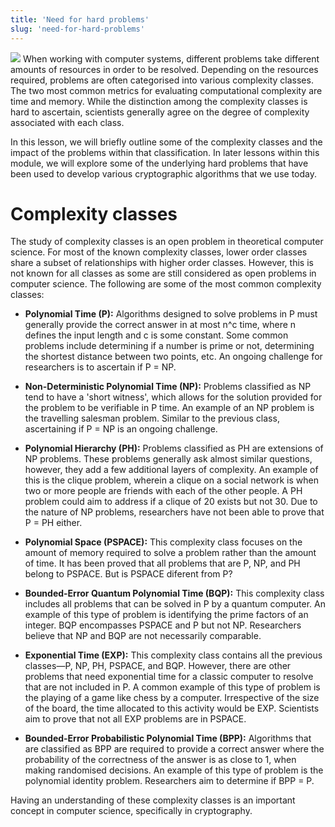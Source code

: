 ```yaml
---
title: 'Need for hard problems'
slug: 'need-for-hard-problems'
---
```


![](https://static.meri.garden/03f6de6e60e0cd66c14c87f8a9a50e58.png)
When working with computer systems, different problems take different amounts of resources in order to be resolved. Depending on the resources required, problems are often categorised into various complexity classes. The two most common metrics for evaluating computational complexity are time and memory. While the distinction among the complexity classes is hard to ascertain, scientists generally agree on the degree of complexity associated with each class.

In this lesson, we will briefly outline some of the complexity classes and the impact of the problems within that classification. In later lessons within this module, we will explore some of the underlying hard problems that have been used to develop various cryptographic algorithms that we use today.

# Complexity classes

The study of complexity classes is an open problem in theoretical computer science. For most of the known complexity classes, lower order classes share a subset of relationships with higher order classes. However, this is not known for all classes as some are still considered as open problems in computer science. The following are some of the most common complexity classes:

- **Polynomial Time (P):** Algorithms designed to solve problems in P must generally provide the correct answer in at most n^c time, where n defines the input length and c is some constant. Some common problems include determining if a number is prime or not, determining the shortest distance between two points, etc. An ongoing challenge for researchers is to ascertain if P = NP.
    

- **Non-Deterministic Polynomial Time (NP):** Problems classified as NP tend to have a 'short witness', which allows for the solution provided for the problem to be verifiable in P time. An example of an NP problem is the travelling salesman problem. Similar to the previous class, ascertaining if P = NP is an ongoing challenge.
    

- **Polynomial Hierarchy (PH):** Problems classified as PH are extensions of NP problems. These problems generally ask almost similar questions, however, they add a few additional layers of complexity. An example of this is the clique problem, wherein a clique on a social network is when two or more people are friends with each of the other people. A PH problem could aim to address if a clique of 20 exists but not 30. Due to the nature of NP problems, researchers have not been able to prove that P = PH either.
    

- **Polynomial Space (PSPACE):** This complexity class focuses on the amount of memory required to solve a problem rather than the amount of time. It has been proved that all problems that are P, NP, and PH belong to PSPACE. But is PSPACE diferent from P?
    

- **Bounded-Error Quantum Polynomial Time (BQP):** This complexity class includes all problems that can be solved in P by a quantum computer. An example of this type of problem is identifying the prime factors of an integer. BQP encompasses PSPACE and P but not NP. Researchers believe that NP and BQP are not necessarily comparable.
    

- **Exponential Time (EXP):** This complexity class contains all the previous classes—P, NP, PH, PSPACE, and BQP. However, there are other problems that need exponential time for a classic computer to resolve that are not included in P. A common example of this type of problem is the playing of a game like chess by a computer. Irrespective of the size of the board, the time allocated to this activity would be EXP. Scientists aim to prove that not all EXP problems are in PSPACE.
    

- **Bounded-Error Probabilistic Polynomial Time (BPP):** Algorithms that are classified as BPP are required to provide a correct answer where the probability of the correctness of the answer is as close to 1, when making randomised decisions. An example of this type of problem is the polynomial identity problem. Researchers aim to determine if BPP = P.
    

Having an understanding of these complexity classes is an important concept in computer science, specifically in cryptography.